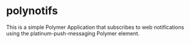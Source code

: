 # polynotifs

This is a simple Polymer Application that subscribes to web notifications using the platinum-push-messaging Polymer element.
